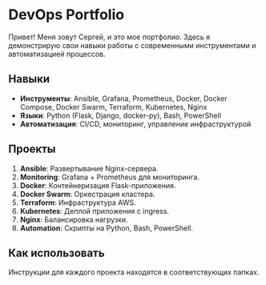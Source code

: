 # DevOps Portfolio

Привет! Меня зовут Сергей, и это мое портфолио.
Здесь я демонстрирую свои навыки работы с современными инструментами и автоматизацией процессов.

## Навыки
- **Инструменты**: Ansible, Grafana, Prometheus, Docker, Docker Compose, Docker Swarm, Terraform, Kubernetes, Nginx
- **Языки**: Python (Flask, Django, docker-py), Bash, PowerShell
- **Автоматизация**: CI/CD, мониторинг, управление инфраструктурой

## Проекты
1. **Ansible**: Развертывание Nginx-сервера.
2. **Monitoring**: Grafana + Prometheus для мониторинга.
3. **Docker**: Контейнеризация Flask-приложения.
4. **Docker Swarm**: Оркестрация кластера.
5. **Terraform**: Инфраструктура AWS.
6. **Kubernetes**: Деплой приложения с ingress.
7. **Nginx**: Балансировка нагрузки.
8. **Automation**: Скрипты на Python, Bash, PowerShell.

## Как использовать
Инструкции для каждого проекта находятся в соответствующих папках.
